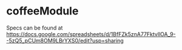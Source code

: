 # coffeeModule

Specs can be found at https://docs.google.com/spreadsheets/d/1BfFZk5znA77FktvllOA_9--5zQ5_pCUm8OM9LBrYXS0/edit?usp=sharing
